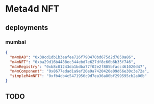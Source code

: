 # Meta4d NFT

## deployments

### mumbai

```json
{
  "m4mDAO": "0x38cd1db1b3eafee726f790470bd675d2d7850a86",
  "m4mNFT": "0xba29d16b4488ec344ebd7e627df8c60b6b35f746",
  "m4mRegistry": "0xb8c01243da1bdba77f02e2f805bfacc461020d47",
  "m4mComponent": "0x8677edad1a9ef20e9a7420420e09d66e30c3e72a",
  "simpleM4mNFT": "0xfb4cb4c5471956c9d7ea36a80bf299595cb2a06b"
}
```

## TODO
